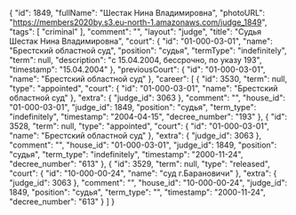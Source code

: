 {
    "id": 1849,
    "fullName": "Шестак Нина Владимировна",
    "photoURL": "https://members2020by.s3.eu-north-1.amazonaws.com/judge_1849",
    "tags": [
        "criminal"
    ],
    "comment": "",
    "layout": "judge",
    "title": "Судья Шестак Нина Владимировна",
    "court": {
        "id": "01-000-03-01",
        "name": "Брестский областной суд",
        "position": "судья",
        "termType": "indefinitely",
        "term": null,
        "description": "c 15.04.2004, бессрочно, по указу 193",
        "timestamp": "15.04.2004"
    },
    "previousCourt": {
        "id": "01-000-03-01",
        "name": "Брестский областной суд"
    },
    "career": [
        {
            "id": 3530,
            "term": null,
            "type": "appointed",
            "court": {
                "id": "01-000-03-01",
                "name": "Брестский областной суд"
            },
            "extra": {
                "judge_id": 3063
            },
            "comment": "",
            "house_id": "01-000-03-01",
            "judge_id": 1849,
            "position": "судья",
            "term_type": "indefinitely",
            "timestamp": "2004-04-15",
            "decree_number": "193"
        },
        {
            "id": 3528,
            "term": null,
            "type": "appointed",
            "court": {
                "id": "01-000-03-01",
                "name": "Брестский областной суд"
            },
            "extra": {
                "judge_id": 3063
            },
            "comment": "",
            "house_id": "01-000-03-01",
            "judge_id": 1849,
            "position": "судья",
            "term_type": "indefinitely",
            "timestamp": "2000-11-24",
            "decree_number": "613"
        },
        {
            "id": 3529,
            "term": null,
            "type": "released",
            "court": {
                "id": "10-000-00-24",
                "name": "суд г.Барановичи"
            },
            "extra": {
                "judge_id": 3063
            },
            "comment": "",
            "house_id": "10-000-00-24",
            "judge_id": 1849,
            "position": "судья",
            "term_type": "",
            "timestamp": "2000-11-24",
            "decree_number": "613"
        }
    ]
}